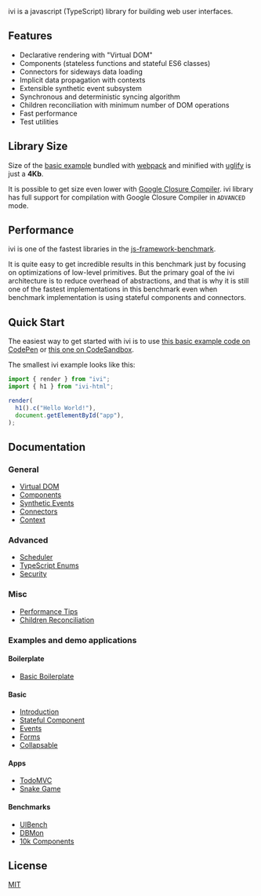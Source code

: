 ivi is a javascript (TypeScript) library for building web user interfaces.

## Features

- Declarative rendering with "Virtual DOM"
- Components (stateless functions and stateful ES6 classes)
- Connectors for sideways data loading
- Implicit data propagation with contexts
- Extensible synthetic event subsystem
- Synchronous and deterministic syncing algorithm
- Children reconciliation with minimum number of DOM operations
- Fast performance
- Test utilities

## Library Size

Size of the [basic example](https://github.com/localvoid/ivi-examples/tree/master/packages/tutorial/01_introduction)
bundled with [webpack](https://webpack.js.org/) and minified with [uglify](https://github.com/mishoo/UglifyJS2) is just
a **4Kb**.

It is possible to get size even lower with [Google Closure Compiler](https://github.com/google/closure-compiler). ivi
library has full support for compilation with Google Closure Compiler in `ADVANCED` mode.

## Performance

ivi is one of the fastest libraries in the [js-framework-benchmark](https://rawgit.com/krausest/js-framework-benchmark/master/webdriver-ts-results/table.html).

It is quite easy to get incredible results in this benchmark just by focusing on optimizations of low-level primitives.
But the primary goal of the ivi architecture is to reduce overhead of abstractions, and that is why it is still one of
the fastest implementations in this benchmark even when benchmark implementation is using stateful components and
connectors.

## Quick Start

The easiest way to get started with ivi is to use [this basic example code on CodePen](https://codepen.io/localvoid/pen/yjqrgj)
or [this one on CodeSandbox](https://codesandbox.io/s/qlypwvz6o6).

The smallest ivi example looks like this:

```js
import { render } from "ivi";
import { h1 } from "ivi-html";

render(
  h1().c("Hello World!"),
  document.getElementById("app"),
);
```

## Documentation

### General

- [Virtual DOM](https://github.com/localvoid/ivi/blob/master/documentation/general/virtual-dom.md)
- [Components](https://github.com/localvoid/ivi/blob/master/documentation/general/components.md)
- [Synthetic Events](https://github.com/localvoid/ivi/blob/master/documentation/general/synthetic-events.md)
- [Connectors](https://github.com/localvoid/ivi/blob/master/documentation/general/connect.md)
- [Context](https://github.com/localvoid/ivi/blob/master/documentation/general/context.md)

### Advanced

- [Scheduler](https://github.com/localvoid/ivi/blob/master/documentation/advanced/scheduler.md)
- [TypeScript Enums](https://github.com/localvoid/ivi/blob/master/documentation/advanced/typescript-enums.md)
- [Security](https://github.com/localvoid/ivi/blob/master/documentation/advanced/security.md)

### Misc

- [Performance Tips](https://github.com/localvoid/ivi/blob/master/documentation/misc/perf-tips.md)
- [Children Reconciliation](https://github.com/localvoid/ivi/blob/master/documentation/misc/children-reconciliation.md)

### Examples and demo applications

#### Boilerplate

- [Basic Boilerplate](https://github.com/localvoid/ivi-boilerplate/)

#### Basic

- [Introduction](https://github.com/localvoid/ivi-examples/tree/master/packages/tutorial/01_introduction/)
- [Stateful Component](https://github.com/localvoid/ivi-examples/tree/master/packages/tutorial/02_stateful_component/)
- [Events](https://github.com/localvoid/ivi-examples/tree/master/packages/tutorial/03_events/)
- [Forms](https://github.com/localvoid/ivi-examples/tree/master/packages/tutorial/04_forms/)
- [Collapsable](https://github.com/localvoid/ivi-examples/tree/master/packages/tutorial/05_collapsable/)

#### Apps

- [TodoMVC](https://github.com/localvoid/ivi-todomvc/)
- [Snake Game](https://github.com/localvoid/ivi-examples/tree/master/packages/apps/snake/)

#### Benchmarks

- [UIBench](https://github.com/localvoid/ivi-examples/tree/master/packages/benchmarks/uibench/)
- [DBMon](https://github.com/localvoid/ivi-examples/tree/master/packages/benchmarks/dbmon/)
- [10k Components](https://github.com/localvoid/ivi-examples/tree/master/packages/benchmarks/10k/)

## License

[MIT](http://opensource.org/licenses/MIT)
